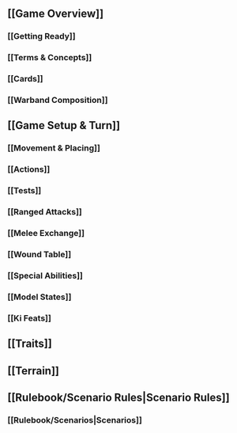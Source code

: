 ## [[Game Overview]]  
### [[Getting Ready]]  
### [[Terms & Concepts]]  
### [[Cards]]  
### [[Warband Composition]]  
## [[Game Setup & Turn]]  
### [[Movement & Placing]]  
### [[Actions]]  
### [[Tests]]  
### [[Ranged Attacks]]  
### [[Melee Exchange]]  
### [[Wound Table]]  
### [[Special Abilities]]  
### [[Model States]]  
### [[Ki Feats]]  
## [[Traits]]  
## [[Terrain]]  
## [[Rulebook/Scenario Rules|Scenario Rules]]  
### [[Rulebook/Scenarios|Scenarios]]  